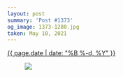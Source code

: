 ```yaml
---
layout: post
summary: 'Post #1373'
og_image: 1373-1280.jpg
taken: May 10, 2021
---
```


<div class="post">
 <time>
  <a href="/1373">
   {{ page.date | date: "%B %-d, %Y" }}
  </a>
 </time>
 <a href="/1373">
  <figure data-taken="5/10/2021">
   <img sizes="(min-width: 700px) 50vw, calc(100vw - 2rem)" src="{{ site.assets_url }}/1373-640.jpg" srcset="{{ site.assets_url }}/1373-320.jpg 320w, {{ site.assets_url }}/1373-640.jpg 640w, {{ site.assets_url }}/1373-960.jpg 960w, {{ site.assets_url }}/1373-1280.jpg 1280w"/>
  </figure>
 </a>
</div>
